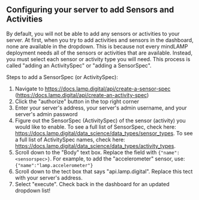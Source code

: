 ## Configuring your server to add Sensors and Activities

By default, you will not be able to add any sensors or activities to your server. 
At first, when you try to add activities and sensors in the dashboard, none are available in the dropdown.
This is because not every mindLAMP deployment needs all of the sensors or activities that are available.
Instead, you must select each sensor or activity type you will need.
This process is called "adding an ActivitySpec" or "adding a SensorSpec".

Steps to add a SensorSpec (or ActivitySpec):
1. Navigate to https://docs.lamp.digital/api/create-a-sensor-spec (https://docs.lamp.digital/api/create-an-activity-spec)
2. Click the "authorize" button in the top right corner
3. Enter your server's address, your server's admin username, and your server's admin password
4. Figure out the SensorSpec (ActivitySpec) of the sensor (activity) you would like to enable.
To see a full list of SensorSpec, check here: https://docs.lamp.digital/data_science/data_types/sensor_types.
To see a full list of ActivitySpec names, check here: https://docs.lamp.digital/data_science/data_types/activity_types.
5. Scroll down to the "Body" text box. Replace the field with `{"name":<sensorspec>}`. For example,
to add the "accelerometer" sensor, use: `{"name":"lamp.accelerometer"}`
6. Scroll down to the tect box that says "api.lamp.digital". Replace this tect with your server's address.
7. Select "execute". Check back in the dashboard for an updated dropdown list!
